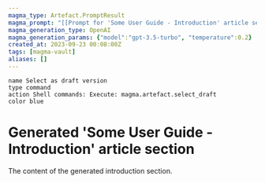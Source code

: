 ```yaml
---
magma_type: Artefact.PromptResult
magma_prompt: "[[Prompt for 'Some User Guide - Introduction' article section]]"
magma_generation_type: OpenAI
magma_generation_params: {"model":"gpt-3.5-turbo", "temperature":0.2}
created_at: 2023-09-23 00:08:00Z
tags: [magma-vault]
aliases: []
---
```

```button
name Select as draft version
type command
action Shell commands: Execute: magma.artefact.select_draft
color blue
```

# Generated 'Some User Guide - Introduction' article section

The content of the generated introduction section.
